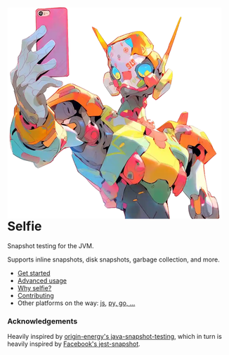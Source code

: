 # <img align="left" src="docs/selfie_logo_only.png"> Selfie

Snapshot testing for the JVM.

Supports inline snapshots, disk snapshots, garbage collection, and more.

- [Get started](https://selfie.dev/jvm/get-started)
- [Advanced usage](https://selfie.dev/jvm/advanced)
- [Why selfie?](https://selfie.dev/jvm)
- [Contributing](CONTRIBUTING.md)
- Other platforms on the way: [js](https://github.com/diffplug/selfie/issues/84), [py, go, ...](https://github.com/diffplug/selfie/issues/85)

### Acknowledgements

Heavily inspired by [origin-energy's java-snapshot-testing](https://github.com/origin-energy/java-snapshot-testing), which in turn is heavily inspired by [Facebook's jest-snapshot](https://jestjs.io/docs/snapshot-testing).
